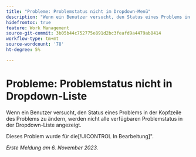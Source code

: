 ```yaml
---
title: "Probleme: Problemstatus nicht im Dropdown-Menü"
description: "Wenn ein Benutzer versucht, den Status eines Problems in der Problemkopfzeile zu ändern, werden nicht alle verfügbaren Problemstatus in der Dropdown-Liste angezeigt."
hidefromtoc: true
feature: Work Management
source-git-commit: 3b05b44c752775e891d2bc3feafd9a4479ab8414
workflow-type: tm+mt
source-wordcount: '78'
ht-degree: 5%

---
```



# Probleme: Problemstatus nicht in Dropdown-Liste

Wenn ein Benutzer versucht, den Status eines Problems in der Kopfzeile des Problems zu ändern, werden nicht alle verfügbaren Problemstatus in der Dropdown-Liste angezeigt.

Dieses Problem wurde für die[!UICONTROL In Bearbeitung]&quot;.

_Erste Meldung am 6. November 2023._
